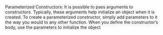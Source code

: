Parameterized Constructors:
 It is possible to pass arguments to constructors. Typically, these arguments help initialize an object when it is created.
 To create a parameterized constructor, simply add parameters to it the way you would to any other function.
 When you define the constructor’s body, use the parameters to initialize the object

